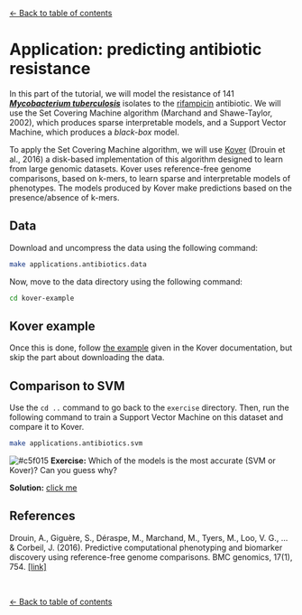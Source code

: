 <a href="../../#table-of-contents">&larr; Back to table of contents</a>

# Application: predicting antibiotic resistance

In this part of the tutorial, we will model the resistance of 141 [***Mycobacterium tuberculosis***](https://en.wikipedia.org/wiki/Mycobacterium_tuberculosis) isolates to the [rifampicin](https://en.wikipedia.org/wiki/Rifampicin) antibiotic. We will use the Set Covering Machine algorithm (Marchand and Shawe-Taylor, 2002), which produces sparse interpretable models, and a Support Vector Machine, which produces a *black-box* model.

To apply the Set Covering Machine algorithm, we will use [Kover](https://github.com/aldro61/kover/) (Drouin et al., 2016) a disk-based implementation of this algorithm designed to learn from large genomic datasets. Kover uses reference-free genome comparisons, based on k-mers, to learn sparse and interpretable models of phenotypes. The models produced by Kover make predictions based on the presence/absence of k-mers. 

## Data

Download and uncompress the data using the following command:

```bash
make applications.antibiotics.data
```

Now, move to the data directory using the following command:

```bash
cd kover-example
```

## Kover example

Once this is done, follow [the example](http://aldro61.github.io/kover/doc_example.html) given in the Kover documentation, but skip the part about downloading the data.

## Comparison to SVM

Use the `cd ..` command to go back to the `exercise` directory. Then, run the following command to train a Support Vector Machine on this dataset and compare it to Kover.

```bash
make applications.antibiotics.svm
```

![#c5f015](https://placehold.it/15/c5f015/000000?text=+) **Exercise:** Which of the models is the most accurate (SVM or Kover)? Can you guess why?

**Solution:** [click me](./solutions/why_scm_better_svm/)


## References

Drouin, A., Giguère, S., Déraspe, M., Marchand, M., Tyers, M., Loo, V. G., ... & Corbeil, J. (2016). Predictive computational phenotyping and biomarker discovery using reference-free genome comparisons. BMC genomics, 17(1), 754. [[link]](https://bmcgenomics.biomedcentral.com/articles/10.1186/s12864-016-2889-6)


<br />

<a href="../../#table-of-contents">&larr; Back to table of contents</a>

